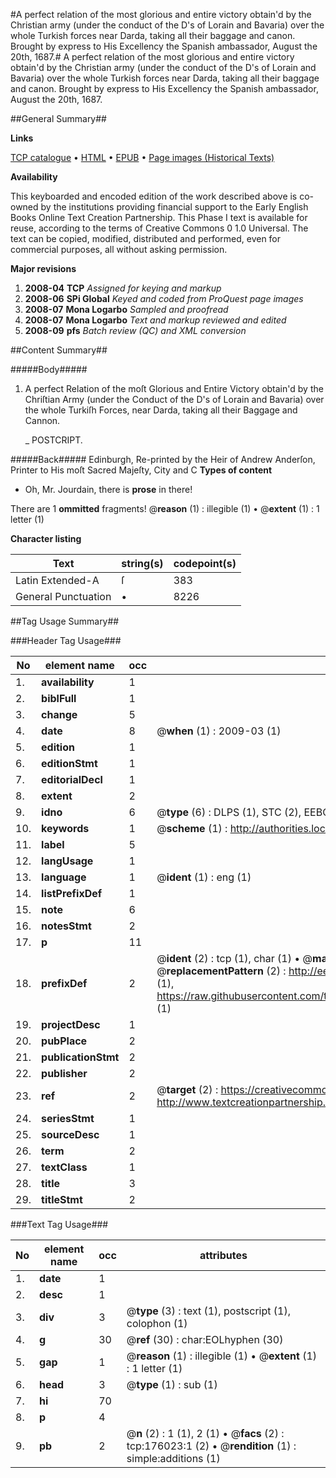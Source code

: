 #A perfect relation of the most glorious and entire victory obtain'd by the Christian army (under the conduct of the D's of Lorain and Bavaria) over the whole Turkish forces near Darda, taking all their baggage and canon. Brought by express to His Excellency the Spanish ambassador, August the 20th, 1687.#
A perfect relation of the most glorious and entire victory obtain'd by the Christian army (under the conduct of the D's of Lorain and Bavaria) over the whole Turkish forces near Darda, taking all their baggage and canon. Brought by express to His Excellency the Spanish ambassador, August the 20th, 1687.

##General Summary##

**Links**

[TCP catalogue](http://www.ota.ox.ac.uk/tcp/)  • 
[HTML](http://tei.it.ox.ac.uk/tcp/Texts-HTML/free/B04/B04688.html)  • 
[EPUB](http://tei.it.ox.ac.uk/tcp/Texts-EPUB/free/B04/B04688.epub) • 
[Page images (Historical Texts)](https://data.historicaltexts.jisc.ac.uk/view?pubId=eebo-52614832e&pageId=eebo-52614832e-176023-1)

**Availability**

This keyboarded and encoded edition of the
	       work described above is co-owned by the institutions
	       providing financial support to the Early English Books
	       Online Text Creation Partnership. This Phase I text is
	       available for reuse, according to the terms of Creative
	       Commons 0 1.0 Universal. The text can be copied,
	       modified, distributed and performed, even for
	       commercial purposes, all without asking permission.

**Major revisions**

1. __2008-04__ __TCP__ *Assigned for keying and markup*
1. __2008-06__ __SPi Global__ *Keyed and coded from ProQuest page images*
1. __2008-07__ __Mona Logarbo__ *Sampled and proofread*
1. __2008-07__ __Mona Logarbo__ *Text and markup reviewed and edited*
1. __2008-09__ __pfs__ *Batch review (QC) and XML conversion*

##Content Summary##

#####Body#####

1. A perfect Relation of the moſt Glorious and Entire Victory obtain'd by the Chriſtian Army (under the Conduct of the D's of Lorain and Bavaria) over the whole Turkiſh Forces, near Darda, taking all their Baggage and Cannon.

    _ POSTCRIPT.

#####Back#####
Edinburgh, Re-printed by the Heir of Andrew Anderſon, Printer to His moſt Sacred Majeſty, City and C
**Types of content**

  * Oh, Mr. Jourdain, there is **prose** in there!

There are 1 **ommitted** fragments! 
 @__reason__ (1) : illegible (1)  •  @__extent__ (1) : 1 letter (1)

**Character listing**


|Text|string(s)|codepoint(s)|
|---|---|---|
|Latin Extended-A|ſ|383|
|General Punctuation|•|8226|

##Tag Usage Summary##

###Header Tag Usage###

|No|element name|occ|attributes|
|---|---|---|---|
|1.|__availability__|1||
|2.|__biblFull__|1||
|3.|__change__|5||
|4.|__date__|8| @__when__ (1) : 2009-03 (1)|
|5.|__edition__|1||
|6.|__editionStmt__|1||
|7.|__editorialDecl__|1||
|8.|__extent__|2||
|9.|__idno__|6| @__type__ (6) : DLPS (1), STC (2), EEBO-CITATION (1), OCLC (1), VID (1)|
|10.|__keywords__|1| @__scheme__ (1) : http://authorities.loc.gov/ (1)|
|11.|__label__|5||
|12.|__langUsage__|1||
|13.|__language__|1| @__ident__ (1) : eng (1)|
|14.|__listPrefixDef__|1||
|15.|__note__|6||
|16.|__notesStmt__|2||
|17.|__p__|11||
|18.|__prefixDef__|2| @__ident__ (2) : tcp (1), char (1)  •  @__matchPattern__ (2) : ([0-9\-]+):([0-9IVX]+) (1), (.+) (1)  •  @__replacementPattern__ (2) : http://eebo.chadwyck.com/downloadtiff?vid=$1&page=$2 (1), https://raw.githubusercontent.com/textcreationpartnership/Texts/master/tcpchars.xml#$1 (1)|
|19.|__projectDesc__|1||
|20.|__pubPlace__|2||
|21.|__publicationStmt__|2||
|22.|__publisher__|2||
|23.|__ref__|2| @__target__ (2) : https://creativecommons.org/publicdomain/zero/1.0/ (1), http://www.textcreationpartnership.org/docs/. (1)|
|24.|__seriesStmt__|1||
|25.|__sourceDesc__|1||
|26.|__term__|2||
|27.|__textClass__|1||
|28.|__title__|3||
|29.|__titleStmt__|2||


###Text Tag Usage###

|No|element name|occ|attributes|
|---|---|---|---|
|1.|__date__|1||
|2.|__desc__|1||
|3.|__div__|3| @__type__ (3) : text (1), postscript (1), colophon (1)|
|4.|__g__|30| @__ref__ (30) : char:EOLhyphen (30)|
|5.|__gap__|1| @__reason__ (1) : illegible (1)  •  @__extent__ (1) : 1 letter (1)|
|6.|__head__|3| @__type__ (1) : sub (1)|
|7.|__hi__|70||
|8.|__p__|4||
|9.|__pb__|2| @__n__ (2) : 1 (1), 2 (1)  •  @__facs__ (2) : tcp:176023:1 (2)  •  @__rendition__ (1) : simple:additions (1)|

